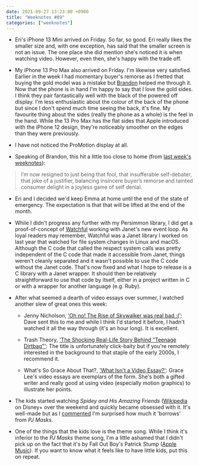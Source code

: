 ```yaml
---
date: 2021-09-27 13:23:00 +0900
title: "Weeknotes #89"
categories: ["weeknotes"]
---
```


- Eri's iPhone 13 Mini arrived on Friday. So far, so good. Eri really likes the smaller size and, with one exception, has said that the smaller screen is not an issue. The one place she did mention she's noticed it is when watching video. However, even then, she's happy with the trade off.

- My iPhone 13 Pro Max also arrived on Friday. I'm likewise very satisfied. Earlier in the week I had momentary buyer's remorse as I fretted that buying the gold model was a mistake but [Brandon](https://sangsara.net) helped me through it. Now that the phone is in hand I'm happy to say that I love the gold sides. I think they pair fantastically well with the black of the powered off display. I'm less enthusiastic about the colour of the back of the phone but since I don't spend much time seeing the back, it's fine. My favourite thing about the sides (really the phone as a whole) is the feel in the hand. While the 13 Pro Max has the flat sides that Apple introduced with the iPhone 12 design, they're noticeably smoother on the edges than they were previously.

- I have not noticed the ProMotion display at all.

- Speaking of Brandon, this hit a little too close to home (from [last week's weeknotes](https://sangsara.net/2021/09/20/week-38-21/)):

> I’m now resigned to just being that fool, that insufferable self-debater, that joke of a justifier, balancing insincere buyer’s remorse and tainted consumer delight in a joyless game of self denial.

- Eri and I decided we'd keep Emma at home until the end of the state of emergency. The expectation is that that will be lifted at the end of the month.

- While I didn't progress any further with my Persimmon library, I did get a proof-of-concept of [Watchful](https://github.com/pyrmont/watchful) working with Janet's new event loop. As loyal readers may remember, Watchful was a Janet library I worked on last year that watched for file system changes in Linux and macOS. Although the C code that called the respect system calls was pretty independent of the C code that made it accessible from Janet, things weren't cleanly separated and it wasn't possible to use the C code without the Janet code. That's now fixed and what I hope to release is a C library with a Janet wrapper. It should then be relatively straightforward to use that code by itself, either in a project written in C or with a wrapper for another language (e.g. Ruby).

- After what seemed a dearth of video essays over summer, I watched another slew of great ones this week:

    - Jenny Nicholson, ['Oh no! The Rise of Skywalker was real bad :('](https://www.youtube.com/watch?v=GErIPKjwuDg): Dave sent this to me and while I think I'd started it before, I hadn't watched it all the way through (it's an hour long). It is excellent.

    - Trash Theory, ['The Shocking Real-Life Story Behind "Teenage Dirtbag"'](https://www.youtube.com/watch?v=4myqphgH3Uk): The title is unfortunately click-baity but if you're remotely interested in the background to that staple of the early 2000s, I recommend it.

    - What's So Grace About That?, ['What Isn't a Video Essay?'](https://www.youtube.com/watch?v=tI_TeoIGwCU): Grace Lee's video essays are exemplars of the form. She's both a gifted writer and really good at using video (especially motion graphics) to illustrate her points.

- The kids started watching _Spidey and His Amazing Friends_ ([Wikipedia](https://en.wikipedia.org/wiki/Spidey_and_His_Amazing_Friends_(2021_TV_series)) on Disney+ over the weekend and quickly became obsessed with it. It's well-made but as I [commented](https://updates.inqk.net/post/1632535980.html) I'm surprised how much it 'borrows' from _PJ Masks_.

- One of the things that the kids love is the theme song. While I think it's inferior to the _PJ Masks_ theme song, I'm a little ashamed that I didn't pick up on the fact that it's by Fall Out Boy's Patrick Stump ([Apple Music](https://music.apple.com/us/album/spidey-and-his-amazing-friends-theme-from-disney/1569258238?i=1569258546)). If you want to know what it feels like to have little kids, put this on repeat.
